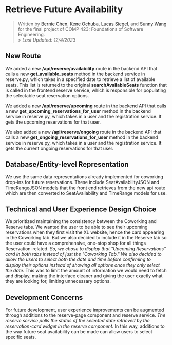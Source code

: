# Retrieve Future Availability

> Written by [Bernie Chen](https://github.com/bcscc), [Kene Ochuba](https://github.com/Keneo1), [Lucas Siegel](https://github.com/lsiegel4), and [Sunny Wang](https://github.com/sunnyywang) for the final project of COMP 423: Foundations of Software Engineering.<br> > _Last Updated: 12/4/2023_

## New Route

We added a new **/api/reserve/availability** route in the backend API that calls a new **get_available_seats** method in the backend service in reserve.py, which takes in a specified date to retrieve a list of available seats. This list is returned to the original **searchAvailableSeats** function that is called in the frontend reserve service, which is responsible for populating the selectable seat reservation options.

We added a new **/api/reserve/upcoming** route in the backend API that calls a new **get_upcoming_reservations_for_user** method in the backend service in reserve.py, which takes in a user and the registration service. It gets the upcoming reservations for that user.

We also added a new **/api/reserve/ongoing** route in the backend API that calls a new **get_ongoing_reservations_for_user** method in the backend service in reserve.py, which takes in a user and the registration service. It gets the current ongoing reservations for that user.

## Database/Entity-level Representation

We use the same data representations already implemented for coworking drop-ins for future reservations. These include SeatAvailabilityJSON and TimeRangeJSON models that the front end retrieves from the new api route which are then converted to SeatAvailability and TimeRange models for use.

## Technical and User Experience Design Choice

We prioritized maintaining the consistency between the Coworking and Reserve tabs. We wanted the user to be able to see their upcoming reservations when they first visit the XL website, hence the card appearing in the Coworking tab. But we also decided to include it in the Reserve tab so the user could have a comprehensive, one-stop shop for all things Reservation-related. _So, we chose to display that "Upcoming Reservations" card in both tabs instead of just the "Coworking Tab."_ _We also decided to allow the users to select both the date and time before confirming to display their options instead of showing all options once they only select the date._ This was to limit the amount of information we would need to fetch and display, making the interface cleaner and giving the user exactly what they are looking for, limiting unnecessary options.

## Development Concerns

For future development, user experience improvements can be augmented through additions to the reserve-page component and reserve service. _The reserve service polls the status of the selected date retrieved by the reservation-card widget in the reserve component._ In this way, additions to the way future seat availability can be made can allow users to select specific seats.
